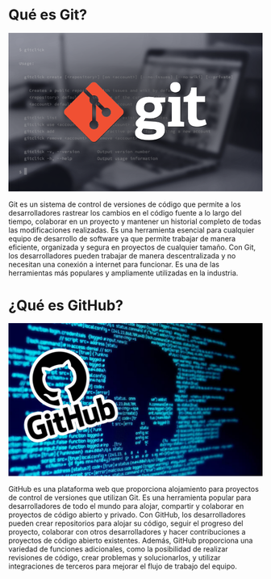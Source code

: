 # Qué es Git?

<p align="center">
  <img src="git.png" />
</p>

Git es un sistema de control de versiones de código que permite a los desarrolladores rastrear los cambios en el código fuente a lo largo del tiempo, colaborar en un proyecto y mantener un historial completo de todas las modificaciones realizadas. Es una herramienta esencial para cualquier equipo de desarrollo de software ya que permite trabajar de manera eficiente, organizada y segura en proyectos de cualquier tamaño. Con Git, los desarrolladores pueden trabajar de manera descentralizada y no necesitan una conexión a internet para funcionar. Es una de las herramientas más populares y ampliamente utilizadas en la industria.

# ¿Qué es GitHub?

<p align="center">
  <img src="github2.jpg" />
</p>

GitHub es una plataforma web que proporciona alojamiento para proyectos de control de versiones que utilizan Git. Es una herramienta popular para desarrolladores de todo el mundo para alojar, compartir y colaborar en proyectos de código abierto y privado. Con GitHub, los desarrolladores pueden crear repositorios para alojar su código, seguir el progreso del proyecto, colaborar con otros desarrolladores y hacer contribuciones a proyectos de código abierto existentes. Además, GitHub proporciona una variedad de funciones adicionales, como la posibilidad de realizar revisiones de código, crear problemas y solucionarlos, y utilizar integraciones de terceros para mejorar el flujo de trabajo del equipo.